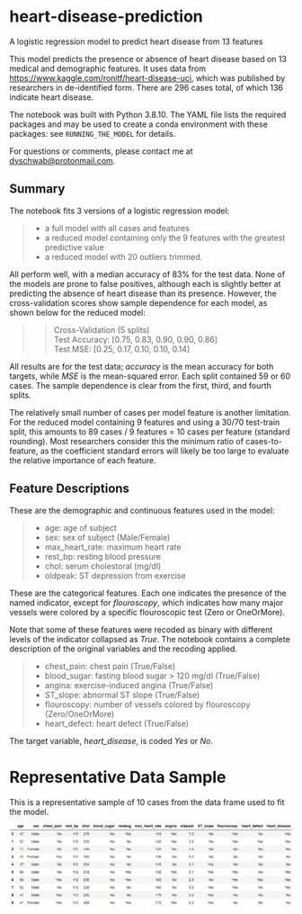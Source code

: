 # heart-disease-prediction

A logistic regression model to predict heart disease from 13 features

This model predicts the presence or absence of heart disease based on 13 medical and demographic features. It uses data from https://www.kaggle.com/ronitf/heart-disease-uci, which was published by researchers in de-identified form. There are 296 cases total, of which 136 indicate heart disease.

The notebook was built with Python 3.8.10. The YAML file lists the required packages and may be used to create a conda environment with these packages: see `RUNNING_THE_MODEL` for details.

For questions or comments, please contact me at dvschwab@protonmail.com.

## Summary

The notebook fits 3 versions of a logistic regression model:
> * a full model with all cases and features
> * a reduced model containing only the 9 features with the greatest predictive value
> * a reduced model with 20 outliers trimmed.

All perform well, with a median accuracy of 83% for the test data. None of the models are prone to false positives, although each is slightly better at predicting the absence of heart disease than its presence. However, the cross-validation scores show sample dependence for each model, as shown below for the reduced model:

>> Cross-Validation (5 splits)  
>> Test Accuracy: [0.75, 0.83, 0.90, 0.90, 0.86]  
>> Test MSE:      [0.25, 0.17, 0.10, 0.10, 0.14]

All results are for the test data; *accuracy* is the mean accuracy for both targets, while *MSE* is the mean-squared error. Each split contained 59 or 60 cases. The sample dependence is clear from the first, third, and fourth splits.

The relatively small number of cases per model feature is another limitation. For the reduced model containing 9 features and using a 30/70 test-train split, this amounts to 89 cases / 9 features = 10 cases per feature (standard rounding). Most researchers consider this the minimum ratio of cases-to-feature, as the coefficient standard errors will likely be too large to evaluate the relative importance of each feature.

## Feature Descriptions

These are the demographic and continuous features used in the model:

> * age: age of subject
> * sex: sex of subject (Male/Female)
> * max_heart_rate: maximum heart rate
> * rest_bp: resting blood pressure
> * chol: serum cholestoral (mg/dl)
> * oldpeak: ST depression from exercise

These are the categorical features. Each one indicates the presence of the named indicator, except for *flouroscopy*, which indicates how many major vessels were colored by a specific flouroscopic test (Zero or OneOrMore).

Note that some of these features were recoded as binary with different levels of the indicator collapsed as *True*. The notebook contains a complete description of the original variables and the recoding applied.

> * chest_pain: chest pain (True/False)
> * blood_sugar: fasting blood sugar > 120 mg/dl (True/False)
> * angina: exercise-induced angina (True/False)
> * ST_slope: abnormal ST slope (True/False)
> * flouroscopy: number of vessels colored by flouroscopy (Zero/OneOrMore)
> * heart_defect: heart defect (True/False)

The target variable, *heart_disease*, is coded *Yes* or *No*.

# Representative Data Sample

This is a representative sample of 10 cases from the data frame used to fit the model.

![](Images/df_heart_present.png)
